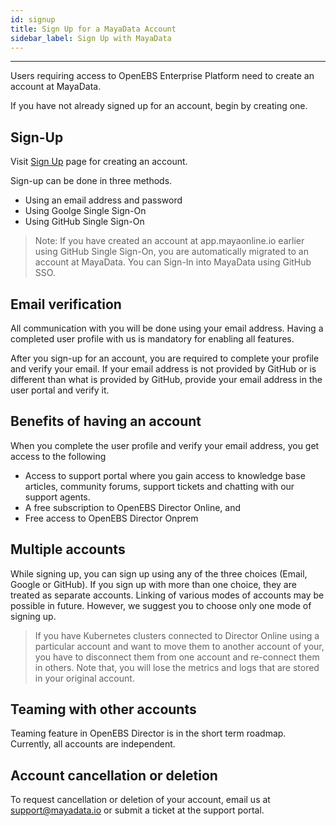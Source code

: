 ```yaml
---
id: signup
title: Sign Up for a MayaData Account
sidebar_label: Sign Up with MayaData
---
```


------



Users requiring access to OpenEBS Enterprise Platform need to create an account at MayaData. 



If you have not already signed up for an account, begin by creating one.



## Sign-Up



Visit [Sign Up](https://account.mayadatastaging.io/signup) page for creating an account.



Sign-up can be done in three methods.

- Using an email address and password
- Using Goolge Single Sign-On
- Using GitHub Single Sign-On



> Note: If you have created an account at app.mayaonline.io earlier using GitHub Single Sign-On, you are automatically migrated to an account at MayaData. You can Sign-In into MayaData using GitHub SSO.

## Email verification

All communication with you will be done using your email address. Having a completed user profile with us is mandatory for enabling all features.

After you sign-up for an account, you are required to complete your profile and verify your email. If your email address is not provided by GitHub or is different than what is provided by GitHub, provide your email address in the user portal and verify it. 



## Benefits of having an account

When you complete the user profile and verify your email address, you get access to the following

- Access to support portal where you gain access to knowledge base articles, community forums, support tickets and chatting with our support agents.
- A free subscription to OpenEBS Director Online, and 
- Free access to OpenEBS Director Onprem

## Multiple accounts

While signing up, you can sign up using any of the three choices (Email, Google or GitHub). If you sign up with more than one choice, they are treated as separate accounts. Linking of various modes of accounts may be possible in future. However, we suggest you to choose only one mode of signing up.

> If you have Kubernetes clusters connected to Director Online using a particular account and want to move them to another account of your, you have to disconnect them from one account and re-connect them in others. Note that, you will lose the metrics and logs that are stored in your original account.

## Teaming with other accounts

Teaming feature in OpenEBS Director is in the short term roadmap. Currently, all accounts are independent. 

## Account cancellation or deletion



To request cancellation or deletion of your account, email us at support@mayadata.io or submit a ticket at the support portal.




